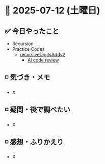 # 📅 2025-07-12 (土曜日)

## ✅ 今日やったこと

- Recursion
- Practice Codes
  - [recursiveDigitsAddv2](/journal/2025/07/practice_codes/recursiveDigitsAddv2.js)
    - [AI code review]()

## ◽️ 気づき・メモ

- X

## ◽️ 疑問・後で調べたい

- X

## ◽️ 感想・ふりかえり

- X

